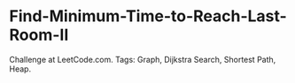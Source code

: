 # Find-Minimum-Time-to-Reach-Last-Room-II
Challenge at LeetCode.com. Tags: Graph, Dijkstra Search, Shortest Path, Heap.
